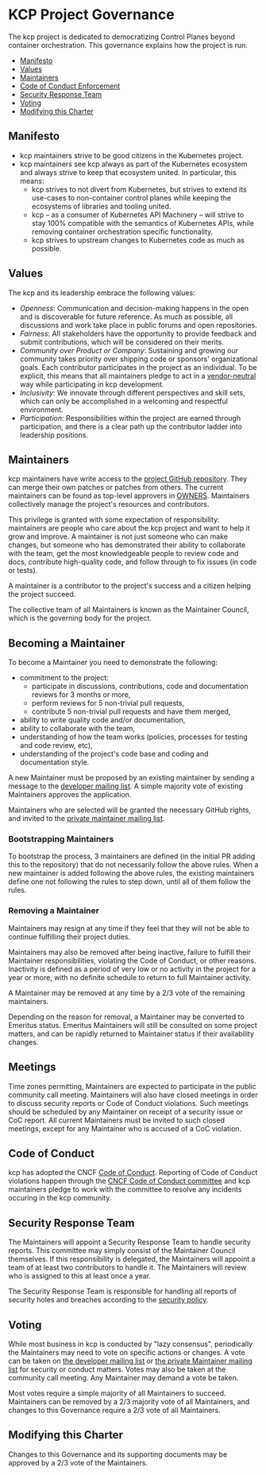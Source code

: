 # KCP Project Governance

The kcp project is dedicated to democratizing Control Planes beyond container
orchestration. This governance explains how the project is run.

- [Manifesto](#values)
- [Values](#values)
- [Maintainers](#maintainers)
- [Code of Conduct Enforcement](#code-of-conduct)
- [Security Response Team](#security-response-team)
- [Voting](#voting)
- [Modifying this Charter](modifying-this-charter)

## Manifesto

 * kcp maintainers strive to be good citizens in the Kubernetes project.
 * kcp maintainers see kcp always as part of the Kubernetes ecosystem and always
   strive to keep that ecosystem united. In particular, this means:
   * kcp strives to not divert from Kubernetes, but strives to extend its
     use-cases to non-container control planes while keeping the ecosystems of
     libraries and tooling united.
   * kcp – as a consumer of Kubernetes API Machinery – will strive to stay 100%
     compatible with the semantics of Kubernetes APIs, while removing container
     orchestration specific functionality.
   * kcp strives to upstream changes to Kubernetes code as much as possible.

## Values

The kcp and its leadership embrace the following values:

 * *Openness*: Communication and decision-making happens in the open and is
   discoverable for future reference. As much as possible, all discussions and
   work take place in public forums and open repositories.
 * *Fairness*: All stakeholders have the opportunity to provide feedback and
   submit contributions, which will be considered on their merits.
 * *Community over Product or Company*: Sustaining and growing our community
   takes priority over shipping code or sponsors' organizational goals. Each
   contributor participates in the project as an individual. To be explicit,
   this means that all maintainers pledge to act in a [vendor-neutral](https://contribute.cncf.io/maintainers/community/vendor-neutrality/)
   way while participating in kcp development.
 * *Inclusivity*: We innovate through different perspectives and skill sets,
   which can only be accomplished in a welcoming and respectful environment.
 * *Participation*: Responsibilities within the project are earned through
   participation, and there is a clear path up the contributor ladder into
   leadership positions.

## Maintainers

kcp maintainers have write access to the [project GitHub repository](https://github.com/kcp-dev/kcp).
They can merge their own patches or patches from others. The current maintainers
can be found as top-level approvers in [OWNERS](./OWNERS).  Maintainers collectively
manage the project's resources and contributors.

This privilege is granted with some expectation of responsibility: maintainers
are people who care about the kcp project and want to help it grow and
improve. A maintainer is not just someone who can make changes, but someone who
has demonstrated their ability to collaborate with the team, get the most
knowledgeable people to review code and docs, contribute high-quality code, and
follow through to fix issues (in code or tests).

A maintainer is a contributor to the project's success and a citizen helping
the project succeed.

The collective team of all Maintainers is known as the Maintainer Council, which
is the governing body for the project.

## Becoming a Maintainer

<!-- If you have full Contributor Ladder documentation that covers becoming
a Maintainer or Owner, then this section should instead be a reference to that
documentation -->

To become a Maintainer you need to demonstrate the following:

  * commitment to the project:
    * participate in discussions, contributions, code and documentation reviews
      for 3 months or more,
    * perform reviews for 5 non-trivial pull requests,
    * contribute 5 non-trivial pull requests and have them merged,
  * ability to write quality code and/or documentation,
  * ability to collaborate with the team,
  * understanding of how the team works (policies, processes for testing and code review, etc),
  * understanding of the project's code base and coding and documentation style.
  <!-- add any additional Maintainer requirements here -->

A new Maintainer must be proposed by an existing maintainer by sending a message to the
[developer mailing list](https://groups.google.com/g/kcp-dev). A simple majority
vote of existing Maintainers approves the application.

Maintainers who are selected will be granted the necessary GitHub rights,
and invited to the [private maintainer mailing list](https://groups.google.com/g/kcp-dev-private).

### Bootstrapping Maintainers

To bootstrap the process, 3 maintainers are defined (in the initial PR adding
this to the repository) that do not necessarily follow the above rules. When a
new maintainer is added following the above rules, the existing maintainers
define one not following the rules to step down, until all of them follow the
rules.

### Removing a Maintainer

Maintainers may resign at any time if they feel that they will not be able to
continue fulfilling their project duties.

Maintainers may also be removed after being inactive, failure to fulfill their
Maintainer responsibilities, violating the Code of Conduct, or other reasons.
Inactivity is defined as a period of very low or no activity in the project for
a year or more, with no definite schedule to return to full Maintainer activity.

A Maintainer may be removed at any time by a 2/3 vote of the remaining maintainers.

Depending on the reason for removal, a Maintainer may be converted to Emeritus
status. Emeritus Maintainers will still be consulted on some project matters,
and can be rapidly returned to Maintainer status if their availability changes.


## Meetings

Time zones permitting, Maintainers are expected to participate in the public
community call meeting. Maintainers will also have closed meetings in order to
discuss security reports or Code of Conduct violations. Such meetings should be
scheduled by any Maintainer on receipt of a security issue or CoC report.
All current Maintainers must be invited to such closed meetings, except for any
Maintainer who is accused of a CoC violation.

## Code of Conduct

<!-- This assumes that your project does not have a separate Code of Conduct
Committee; most maintainer-run projects do not.  Remember to place a link
to the private Maintainer mailing list or alias in the code-of-conduct file.-->

kcp has adopted the CNCF [Code of Conduct](./code-of-conduct.md). Reporting of
Code of Conduct violations happen through the [CNCF Code of Conduct committee](./code-of-conduct.md#reporting)
and kcp maintainers pledge to work with the committee to resolve any incidents
occuring in the kcp community.

## Security Response Team

The Maintainers will appoint a Security Response Team to handle security reports.
This committee may simply consist of the Maintainer Council themselves. If this
responsibility is delegated, the Maintainers will appoint a team of at least two
contributors to handle it. The Maintainers will review who is assigned to this
at least once a year.

The Security Response Team is responsible for handling all reports of security
holes and breaches according to the [security policy](./SECURITY.md).

## Voting

While most business in kcp is conducted by "lazy consensus", periodically
the Maintainers may need to vote on specific actions or changes.
A vote can be taken on [the developer mailing list](https://groups.google.com/g/kcp-dev) or
[the private Maintainer mailing list](https://groups.google.com/g/kcp-dev-private)
for security or conduct matters.  Votes may also be taken at the community call
meeting. Any Maintainer may demand a vote be taken.

Most votes require a simple majority of all Maintainers to succeed. Maintainers
can be removed by a 2/3 majority vote of all Maintainers, and changes to this
Governance require a 2/3 vote of all Maintainers.

## Modifying this Charter

Changes to this Governance and its supporting documents may be approved by a
2/3 vote of the Maintainers.
